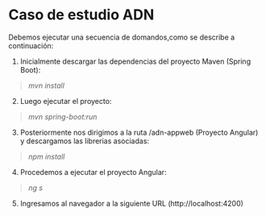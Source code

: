 
# Caso de estudio ADN
Debemos ejecutar una secuencia de domandos,como se describe a continuación:

1. Inicialmente descargar las dependencias del proyecto Maven (Spring Boot):
> *mvn install*

2. Luego ejecutar el proyecto:
> *mvn spring-boot:run*

3. Posteriormente nos dirigimos a la ruta /adn-appweb (Proyecto Angular) y descargamos las librerias asociadas:

>*npm install*

4. Procedemos a ejecutar el proyecto Angular:
>*ng s*

5. Ingresamos al navegador a la siguiente URL (http://localhost:4200)
